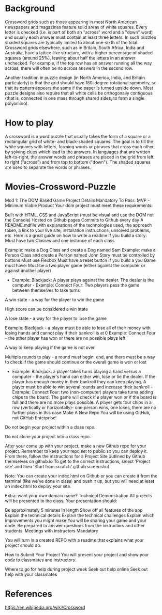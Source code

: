 # Background
Crossword grids such as those appearing in most North American newspapers and magazines feature solid areas of white squares. Every letter is checked (i.e. is part of both an "across" word and a "down" word) and usually each answer must contain at least three letters. In such puzzles shaded squares are typically limited to about one-sixth of the total. Crossword grids elsewhere, such as in Britain, South Africa, India and Australia, have a lattice-like structure, with a higher percentage of shaded squares (around 25%), leaving about half the letters in an answer unchecked. For example, if the top row has an answer running all the way across, there will often be no across answers in the second row.

Another tradition in puzzle design (in North America, India, and Britain particularly) is that the grid should have 180-degree rotational symmetry, so that its pattern appears the same if the paper is turned upside down. Most puzzle designs also require that all white cells be orthogonally contiguous (that is, connected in one mass through shared sides, to form a single polyomino).
# How to play
A crossword is a word puzzle that usually takes the form of a square or a rectangular grid of white- and black-shaded squares. The goal is to fill the white squares with letters, forming words or phrases that cross each other, by solving clues which lead to the answers. In languages that are written left-to-right, the answer words and phrases are placed in the grid from left to right ("across") and from top to bottom ("down"). The shaded squares are used to separate the words or phrases.

# Movies-Crossword-Puzzle
Mod 1: The DOM Based Game
Project Details
Mandatory To Pass:
MVP - Minimum Viable Product
Your dom project must meet these requirements:

Built with HTML, CSS and JavaScript (must be visual and use the DOM not the Console)
Hosted on Github pages
Commits to Github every day
A README.mdfile with explanations of the technologies used, the approach taken, a link to your live site, installation instructions, unsolved problems, etc. Here is a great guide on how to write a readme
If you build a story:
Must have two Classes and one instance of each class

Example: make a Dog Class and create a Dog named Sam
Example: make a Person Class and create a Person named John
Story must be controlled by buttons
Must use Flexbox
Must have a reset button
If you build a you Game must have:
Must be a two player game (either against the computer or against another player)
- Example: Blackjack: A player plays against the dealer. The dealer is the computer - Example: Connect Four: Two players pass the game between themselves to take turns

A win state - a way for the player to win the game

High score can be considered a win state

A lose state - a way for the player to lose the game

Example: Blackjack - a player must be able to lose all of their money with losing hands and cannot play if their bankroll is at 0
Example: Connect Four - the other player has won or there are no possible plays left

A way to keep playing if the game is not over

Multiple rounds to play - a round must begin, end, and there must be a way to check if the game should continue or the overall game is won or lost
- Example: Blackjack: a player takes turns playing a hand versus a computer - the player's hand can either win, lose or tie the dealer. If the player has enough money in their bankroll they can keep playing. A player must be able to win several rounds and increase their bankroll - Example: Connect Four: two (non-computer) players take turns adding chips to the board. The game will check if a player won or if the board is full and there are no more plays possible. A player gets four chips in a row (vertically or horizontally)- one person wins, one loses, there are no further plays in this case
Make A New Repo
You will be using GitHub, not GitHub Enterprise!

Do not begin your project within a class repo.

Do not clone your project into a class repo.

After your come up with your project, make a new Github repo for your project. Remember to keep your repo set to public so you can deploy it.
From there, follow the instructions for a Project Site outlined by Github themselves on github.io To get to the correct instructions, select 'Project site' and then 'Start from scratch'
github screenshot

Note: You can create your index.html on Github or you can create it from the terminal (like we've done in class) and push it up, but you will need at least an index.html to deploy your site.

Extra: want your own domain name?
Technical Demonstration
All projects will be presented to the class. Your presentation should:

Be approximately 5 minutes in length
Show off all features of the app
Explain the technical details
Explain the technical challenges
Explain which improvements you might make You will be sharing your game and your code. Be prepared to answer questions from the instructors and other students.
Meetings with instructors
Mandatory

You will turn in a created REPO with a readme that explains what your project should do.

How to Submit Your Project
You will present your project and show your code to classmates and instructors.

Where to go for help during project week
Seek out help online
Seek out help with your classmates
# References
https://en.wikipedia.org/wiki/Crossword